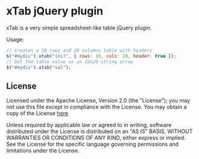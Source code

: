 xTab jQuery plugin
==================

xTab is a very simple spreadsheet-like table jQuery plugin.

Usage:

```javascript
// Creates a 10 rows and 20 columns table with headers
$("#mydiv").xtab("init", { rows: 10, cols: 20, header: true });
// Get the table value as an 10x20 string array
$("#mydiv").xtab("val");
```

License
-------

Licensed under the Apache License, Version 2.0 (the "License");
you may not use this file except in compliance with the License.
You may obtain a copy of the License [here](http://www.apache.org/licenses/LICENSE-2.0)

Unless required by applicable law or agreed to in writing, software
distributed under the License is distributed on an "AS IS" BASIS,
WITHOUT WARRANTIES OR CONDITIONS OF ANY KIND, either express or implied.
See the License for the specific language governing permissions and
limitations under the License.
